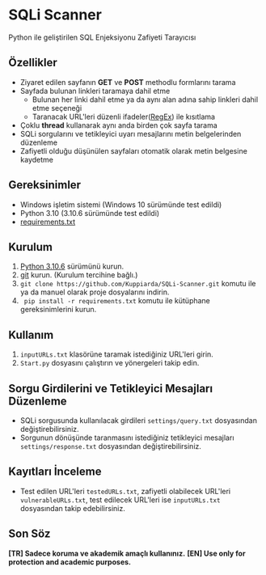 # SQLi Scanner 

Python ile geliştirilen SQL Enjeksiyonu Zafiyeti Tarayıcısı

## Özellikler

- Ziyaret edilen sayfanın **GET** ve **POST** methodlu formlarını tarama
- Sayfada bulunan linkleri taramaya dahil etme
    - Bulunan her linki dahil etme ya da aynı alan adına sahip linkleri dahil etme seçeneği
    - Taranacak URL'leri düzenli ifadeler([RegEx](https://developer.mozilla.org/en-US/docs/Web/JavaScript/Guide/Regular_expressions "RegEx")) ile kısıtlama
- Çoklu **thread** kullanarak aynı anda birden çok sayfa tarama
- SQLi sorgularını ve tetikleyici uyarı mesajlarını metin belgelerinden düzenleme
- Zafiyetli olduğu düşünülen sayfaları otomatik olarak metin belgesine kaydetme

## Gereksinimler

- Windows işletim sistemi (Windows 10 sürümünde test edildi)
- Python 3.10 (3.10.6 sürümünde test edildi)
- [requirements.txt](https://github.com/Kuppiarda/SQLi-Scanner/blob/main/requirements.txt "requirements.txt")

## Kurulum

1. [Python 3.10.6](https://www.python.org/downloads/release/python-3106/ "Python 3.10.6") sürümünü kurun.
2. [git](https://git-scm.com/download/win "git") kurun. (Kurulum tercihine bağlı.)
3. `git clone https://github.com/Kuppiarda/SQLi-Scanner.git` komutu ile ya da manuel olarak proje dosyalarını indirin.
4.  ` pip install -r requirements.txt` komutu ile kütüphane gereksinimlerini kurun.

## Kullanım
1. `inputURLs.txt` klasörüne taramak istediğiniz URL'leri girin.
2. `Start.py` dosyasını çalıştırın ve yönergeleri takip edin.

## Sorgu Girdilerini ve Tetikleyici Mesajları Düzenleme

- SQLi sorgusunda kullanılacak girdileri `settings/query.txt` dosyasından değiştirebilirsiniz.
- Sorgunun dönüşünde taranmasını istediğiniz tetikleyici mesajları `settings/response.txt` dosyasından değiştirebilirsiniz.

## Kayıtları İnceleme

- Test edilen URL'leri `testedURLs.txt`, zafiyetli olabilecek URL'leri `vulnerableURLs.txt`, test edilecek URL'leri ise `inputURLs.txt` dosyasından takip edebilirsiniz.

## Son Söz

**[TR] Sadece koruma ve akademik amaçlı kullanınız.**
**[EN] Use only for protection and academic purposes.**